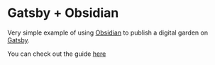 # Gatsby + Obsidian

Very simple example of using [Obsidian](https://obsidian.md) to publish a digital garden on [Gatsby](https://gatsbyjs.com).

You can check out the guide [here](https://seph.news/blog/)